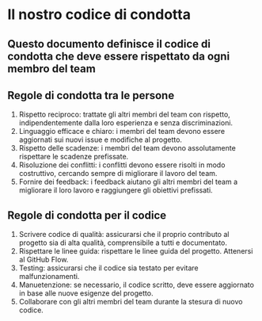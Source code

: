 # Il nostro codice di condotta
## Questo documento definisce il codice di condotta che deve essere rispettato da ogni membro del team

## Regole di condotta tra le persone
1. Rispetto reciproco: trattate gli altri membri del team con rispetto, indipendentemente dalla loro esperienza e senza discriminazioni.
2. Linguaggio efficace e chiaro: i membri del team devono essere aggiornati sui nuovi issue e modifiche al progetto.
3. Rispetto delle scadenze: i membri del team devono assolutamente rispettare le scadenze prefissate.
4. Risoluzione dei conflitti: i conflitti devono essere risolti in modo costruttivo, cercando sempre di migliorare il lavoro del team.
5. Fornire dei feedback: i feedback aiutano gli altri membri del team a migliorare il loro lavoro e raggiungere gli obiettivi prefissati.

## Regole di condotta per il codice
1. Scrivere codice di qualità: assicurarsi che il proprio contributo al progetto sia di alta qualità, comprensibile a tutti e documentato.
2. Rispettare le linee guida: rispettare le linee guida del progetto. Attenersi al GitHub Flow. 
3. Testing: assicurarsi che il codice sia testato per evitare malfunzionamenti.
4. Manuetenzione: se necessario, il codice scritto, deve essere aggiornato in base alle nuove esigenze del progetto.
5. Collaborare con gli altri membri del team durante la stesura di nuovo codice.
